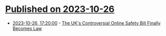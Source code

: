 # [Published on 2023-10-26](index.md)

* [2023-10-26, 17:20:00](https://news.slashdot.org/story/23/10/26/1647259/the-uks-controversial-online-safety-bill-finally-becomes-law?utm_source=rss1.0mainlinkanon&utm_medium=feed) - [The UK's Controversial Online Safety Bill Finally Becomes Law](https://news.slashdot.org/story/23/10/26/1647259/the-uks-controversial-online-safety-bill-finally-becomes-law?utm_source=rss1.0mainlinkanon&utm_medium=feed)
